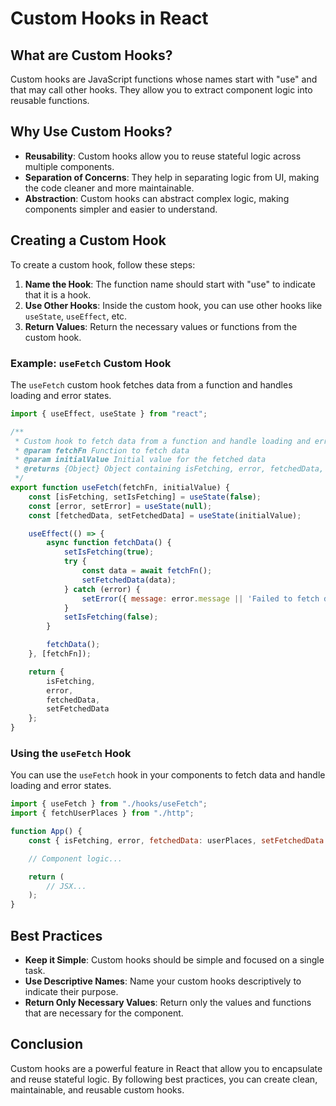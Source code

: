 # Custom Hooks in React

## What are Custom Hooks?

Custom hooks are JavaScript functions whose names start with "use" and that may call other hooks. They allow you to extract component logic into reusable functions.

## Why Use Custom Hooks?

- **Reusability**: Custom hooks allow you to reuse stateful logic across multiple components.
- **Separation of Concerns**: They help in separating logic from UI, making the code cleaner and more maintainable.
- **Abstraction**: Custom hooks can abstract complex logic, making components simpler and easier to understand.

## Creating a Custom Hook

To create a custom hook, follow these steps:

1. **Name the Hook**: The function name should start with "use" to indicate that it is a hook.
2. **Use Other Hooks**: Inside the custom hook, you can use other hooks like `useState`, `useEffect`, etc.
3. **Return Values**: Return the necessary values or functions from the custom hook.

### Example: `useFetch` Custom Hook

The `useFetch` custom hook fetches data from a function and handles loading and error states.

```javascript
import { useEffect, useState } from "react";

/**
 * Custom hook to fetch data from a function and handle loading and error states.
 * @param fetchFn Function to fetch data
 * @param initialValue Initial value for the fetched data
 * @returns {Object} Object containing isFetching, error, fetchedData, and setFetchedData
 */
export function useFetch(fetchFn, initialValue) {
    const [isFetching, setIsFetching] = useState(false);
    const [error, setError] = useState(null);
    const [fetchedData, setFetchedData] = useState(initialValue);

    useEffect(() => {
        async function fetchData() {
            setIsFetching(true);
            try {
                const data = await fetchFn();
                setFetchedData(data);
            } catch (error) {
                setError({ message: error.message || 'Failed to fetch data.' });
            }
            setIsFetching(false);
        }

        fetchData();
    }, [fetchFn]);

    return {
        isFetching,
        error,
        fetchedData,
        setFetchedData
    };
}
```

### Using the `useFetch` Hook

You can use the `useFetch` hook in your components to fetch data and handle loading and error states.

```javascript
import { useFetch } from "./hooks/useFetch";
import { fetchUserPlaces } from "./http";

function App() {
    const { isFetching, error, fetchedData: userPlaces, setFetchedData: setUserPlaces } = useFetch(fetchUserPlaces, []);

    // Component logic...

    return (
        // JSX...
    );
}
```

## Best Practices

- **Keep it Simple**: Custom hooks should be simple and focused on a single task.
- **Use Descriptive Names**: Name your custom hooks descriptively to indicate their purpose.
- **Return Only Necessary Values**: Return only the values and functions that are necessary for the component.

## Conclusion

Custom hooks are a powerful feature in React that allow you to encapsulate and reuse stateful logic. By following best practices, you can create clean, maintainable, and reusable custom hooks.

